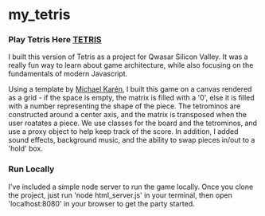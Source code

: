 # my_tetris
### Play Tetris Here [TETRIS](https://immense-sierra-21031.herokuapp.com/)
I built this version of Tetris as a project for Qwasar Silicon Valley.  It was a really fun way to learn about game architecture, while also focusing on the fundamentals of modern Javascript.  

Using a template by [Michael Karén](https://medium.com/@michael.karen/learning-modern-javascript-with-tetris-92d532bcd057), I built this game on a canvas rendered as a grid - if the space is empty, the matrix is filled with a '0', else it is filled with a number representing the shape of the piece.  The tetrominos are constructed around a center axis, and the matrix is transposed when the user roatates a piece.  We use classes for the board and the tetrominos, and use a proxy object to help keep track of the score.  In addition, I added sound effects, background music, and the ability to swap pieces in/out to a 'hold' box.  

### Run Locally
I've included a simple node server to run the game locally.  Once you clone the project, just run 'node html_server.js' in your terminal, then open 'localhost:8080' in your browser to get the party started.

